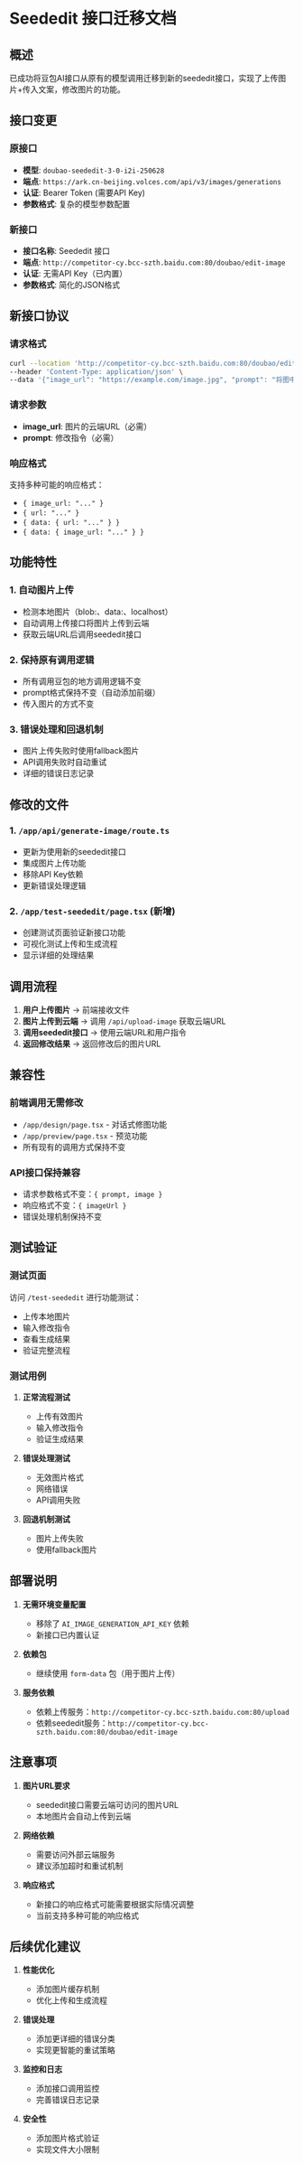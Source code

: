 # Seededit 接口迁移文档

## 概述

已成功将豆包AI接口从原有的模型调用迁移到新的seededit接口，实现了上传图片+传入文案，修改图片的功能。

## 接口变更

### 原接口
- **模型**: `doubao-seededit-3-0-i2i-250628`
- **端点**: `https://ark.cn-beijing.volces.com/api/v3/images/generations`
- **认证**: Bearer Token (需要API Key)
- **参数格式**: 复杂的模型参数配置

### 新接口
- **接口名称**: Seededit 接口
- **端点**: `http://competitor-cy.bcc-szth.baidu.com:80/doubao/edit-image`
- **认证**: 无需API Key（已内置）
- **参数格式**: 简化的JSON格式

## 新接口协议

### 请求格式
```bash
curl --location 'http://competitor-cy.bcc-szth.baidu.com:80/doubao/edit-image' \
--header 'Content-Type: application/json' \
--data '{"image_url": "https://example.com/image.jpg", "prompt": "将图中的沙发改成绿色"}'
```

### 请求参数
- **image_url**: 图片的云端URL（必需）
- **prompt**: 修改指令（必需）

### 响应格式
支持多种可能的响应格式：
- `{ image_url: "..." }`
- `{ url: "..." }`
- `{ data: { url: "..." } }`
- `{ data: { image_url: "..." } }`

## 功能特性

### 1. 自动图片上传
- 检测本地图片（blob:、data:、localhost）
- 自动调用上传接口将图片上传到云端
- 获取云端URL后调用seededit接口

### 2. 保持原有调用逻辑
- 所有调用豆包的地方调用逻辑不变
- prompt格式保持不变（自动添加前缀）
- 传入图片的方式不变

### 3. 错误处理和回退机制
- 图片上传失败时使用fallback图片
- API调用失败时自动重试
- 详细的错误日志记录

## 修改的文件

### 1. `/app/api/generate-image/route.ts`
- 更新为使用新的seededit接口
- 集成图片上传功能
- 移除API Key依赖
- 更新错误处理逻辑

### 2. `/app/test-seededit/page.tsx` (新增)
- 创建测试页面验证新接口功能
- 可视化测试上传和生成流程
- 显示详细的处理结果

## 调用流程

1. **用户上传图片** → 前端接收文件
2. **图片上传到云端** → 调用 `/api/upload-image` 获取云端URL
3. **调用seededit接口** → 使用云端URL和用户指令
4. **返回修改结果** → 返回修改后的图片URL

## 兼容性

### 前端调用无需修改
- `/app/design/page.tsx` - 对话式修图功能
- `/app/preview/page.tsx` - 预览功能
- 所有现有的调用方式保持不变

### API接口保持兼容
- 请求参数格式不变：`{ prompt, image }`
- 响应格式不变：`{ imageUrl }`
- 错误处理机制保持不变

## 测试验证

### 测试页面
访问 `/test-seededit` 进行功能测试：
- 上传本地图片
- 输入修改指令
- 查看生成结果
- 验证完整流程

### 测试用例
1. **正常流程测试**
   - 上传有效图片
   - 输入修改指令
   - 验证生成结果

2. **错误处理测试**
   - 无效图片格式
   - 网络错误
   - API调用失败

3. **回退机制测试**
   - 图片上传失败
   - 使用fallback图片

## 部署说明

1. **无需环境变量配置**
   - 移除了 `AI_IMAGE_GENERATION_API_KEY` 依赖
   - 新接口已内置认证

2. **依赖包**
   - 继续使用 `form-data` 包（用于图片上传）

3. **服务依赖**
   - 依赖上传服务：`http://competitor-cy.bcc-szth.baidu.com:80/upload`
   - 依赖seededit服务：`http://competitor-cy.bcc-szth.baidu.com:80/doubao/edit-image`

## 注意事项

1. **图片URL要求**
   - seededit接口需要云端可访问的图片URL
   - 本地图片会自动上传到云端

2. **网络依赖**
   - 需要访问外部云端服务
   - 建议添加超时和重试机制

3. **响应格式**
   - 新接口的响应格式可能需要根据实际情况调整
   - 当前支持多种可能的响应格式

## 后续优化建议

1. **性能优化**
   - 添加图片缓存机制
   - 优化上传和生成流程

2. **错误处理**
   - 添加更详细的错误分类
   - 实现更智能的重试策略

3. **监控和日志**
   - 添加接口调用监控
   - 完善错误日志记录

4. **安全性**
   - 添加图片格式验证
   - 实现文件大小限制
